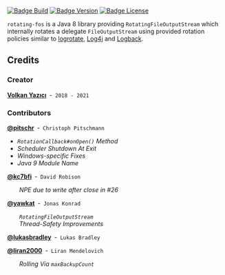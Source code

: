 
[![Badge Build]][Actions]
[![Badge Version]][Maven]
[![Badge License]][License]

`rotating-fos` is a Java 8 library providing `RotatingFileOutputStream` which
internally rotates a delegate `FileOutputStream` using provided rotation
policies similar to [logrotate],
[Log4j] and [Logback].





## Credits

### Creator

**[Volkan Yazıcı]** - `2018 - 2021`

### Contributors

**[@pitschr]** - `Christoph Pitschmann`

  - *`RotationCallback#onOpen()` Method*
  - *Scheduler Shutdown At Exit* 
  - *Windows-specific Fixes*
  - *Java 9 Module Name*

**[@kc7bfi]** - `David Robison`

  *NPE due to write after close in #26*
  
**[@yawkat]** - `Jonas Konrad`

  *`RotatingFileOutputStream`* <br>
  *Thread-Safety Improvements*

**[@lukasbradley]** - `Lukas Bradley`

**[@liran2000]** - `Liran Mendelovich`

  *Rolling Via `maxBackupCount`*

<!----------------------------------------------------------------------------->

[Badge Version]: https://img.shields.io/maven-central/v/com.vlkan.rfos/rotating-fos.svg
[Badge License]: https://img.shields.io/badge/License-Apache_2.0-blue.svg
[Badge Build]: https://github.com/vy/rotating-fos/workflows/build/badge.svg


[Actions]: https://github.com/vy/rotating-fos/actions
[Maven]: https://search.maven.org/#search%7Cga%7C1%7Cg%3A%22com.vlkan.rfos%22

[License]: LICENSE


[LogRotate]: https://github.com/logrotate/logrotate
[LogBack]: https://logback.qos.ch/
[Log4J]: https://logging.apache.org/log4j/

[@liran2000]: https://github.com/liran2000/
[@pitschr]: https://github.com/pitschr
[@kc7bfi]: https://github.com/kc7bfi
[@lukasbradley]: https://github.com/lukasbradley/
[@yawkat]: https://yawk.at/
[Volkan Yazıcı]: https://vlkan.com/